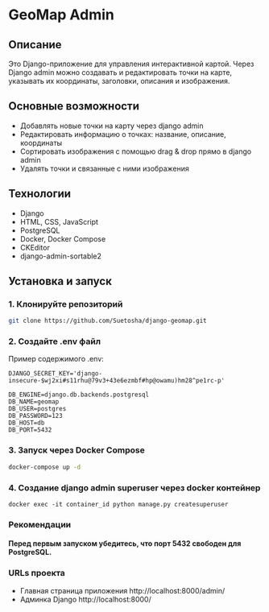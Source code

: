 # GeoMap Admin

## Описание
Это Django-приложение для управления интерактивной картой. Через Django admin можно создавать и редактировать точки на карте, указывать их координаты, заголовки, описания и изображения.

## Основные возможности
- Добавлять новые точки на карту через django admin
- Редактировать информацию о точках: название, описание, координаты
- Сортировать изображения с помощью drag & drop прямо в django admin
- Удалять точки и связанные с ними изображения

## Технологии
- Django
- HTML, CSS, JavaScript
- PostgreSQL  
- Docker, Docker Compose  
- CKEditor
- django-admin-sortable2

## Установка и запуск

### 1. Клонируйте репозиторий
```bash
git clone https://github.com/Suetosha/django-geomap.git
```

### 2. Создайте .env файл
Пример содержимого .env:
```
DJANGO_SECRET_KEY='django-insecure-$wj2xi#s11rhu@79v3+43e6ezmbf#hp@owamu)hm28^pe1rc-p'

DB_ENGINE=django.db.backends.postgresql
DB_NAME=geomap
DB_USER=postgres
DB_PASSWORD=123
DB_HOST=db
DB_PORT=5432
```

### 3. Запуск через Docker Compose
```bash
docker-compose up -d
```

### 4. Создание django admin superuser через docker контейнер
```
docker exec -it container_id python manage.py createsuperuser
```

### Рекомендации

#### Перед первым запуском убедитесь, что порт 5432 свободен для PostgreSQL.


### URLs проекта
- Главная страница приложения http://localhost:8000/admin/
- Админка Django http://localhost:8000/